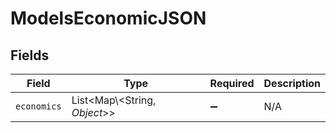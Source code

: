 # ModelsEconomicJSON


## Fields

| Field                          | Type                           | Required                       | Description                    |
| ------------------------------ | ------------------------------ | ------------------------------ | ------------------------------ |
| `economics`                    | List\<Map\\<String, *Object*>> | :heavy_minus_sign:             | N/A                            |